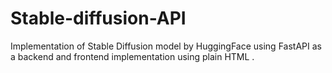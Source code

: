 # Stable-diffusion-API
Implementation of Stable Diffusion model by HuggingFace using FastAPI as a backend and frontend implementation using plain HTML . 

